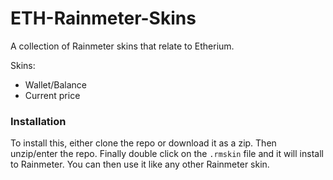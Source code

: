 # ETH-Rainmeter-Skins
A collection of Rainmeter skins that relate to Etherium.

Skins:
* Wallet/Balance
* Current price

### Installation
To install this, either clone the repo or download it as a zip. Then unzip/enter the repo. Finally double click on the `.rmskin` file and it will install to Rainmeter. You can then use it like any other Rainmeter skin.
